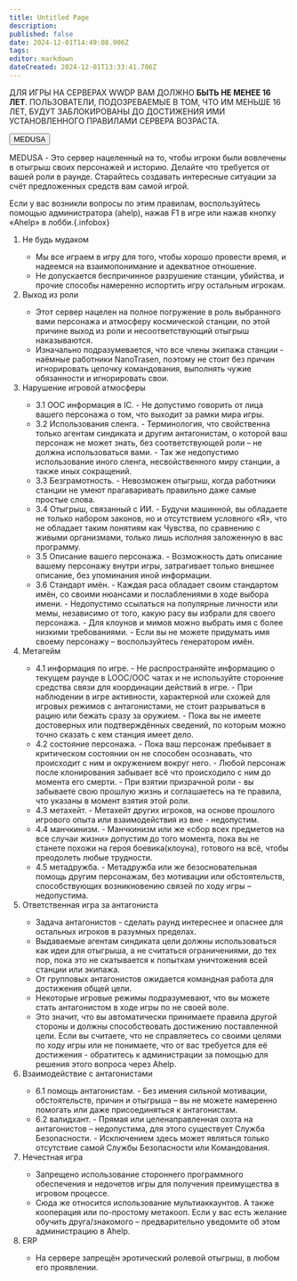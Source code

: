 ```yaml
---
title: Untitled Page
description: 
published: false
date: 2024-12-01T14:49:08.906Z
tags: 
editor: markdown
dateCreated: 2024-12-01T13:33:41.706Z
---
```


<div id="rule-table">
  <p id="warn" class="t-red">ДЛЯ ИГРЫ НА СЕРВЕРАХ WWDP ВАМ ДОЛЖНО <b>БЫТЬ НЕ МЕНЕЕ 16 ЛЕТ</b>. ПОЛЬЗОВАТЕЛИ, ПОДОЗРЕВАЕМЫЕ В ТОМ, ЧТО ИМ МЕНЬШЕ 16 ЛЕТ, БУДУТ ЗАБЛОКИРОВАНЫ ДО ДОСТИЖЕНИЯ ИМИ УСТАНОВЛЕННОГО ПРАВИЛАМИ СЕРВЕРА ВОЗРАСТА.</p>
	<div id="servers">
    <button id="medusa">MEDUSA</button>
	</div>
  <div id="rule">

<p class="t-red"><span id="medusa-in-text">MEDUSA</span> - Это сервер нацеленный на то, чтобы игроки были вовлечены в отыгрыш своих персонажей и историю. Делайте что требуется от вашей роли в раунде. Старайтесь создавать интересные ситуации за счёт предложенных средств вам самой игрой.</p>

Если у вас возникли вопросы по этим правилам, воспользуйтесь помощью администратора (ahelp), нажав F1 в игре или нажав кнопку «Ahelp» в лобби.{.infobox}
    
<ol id="rule-list">
<li>Не будь мудаком</li>
  <ul class="ul-in-list">
    <li>Мы все играем в игру для того, чтобы хорошо провести время, и надеемся на взаимопонимание и адекватное отношение.</li>
    <li>Не допускается беспричинное разрушение станции, убийства, и прочие способы намеренно испортить игру остальным игрокам.</li>
  </ul>
<li>Выход из роли</li>
  <ul class="ul-in-list">
   <li>Этот сервер нацелен на полное погружение в роль выбранного вами персонажа и атмосферу космической станции, по этой причине выход из роли и несоответствующий отыгрыш <span class="t-red">наказываются</span>.</li>
   <li>Изначально подразумевается, что все члены экипажа станции - наёмные работники NanoTrasen, поэтому не стоит без причин игнорировать цепочку командования, выполнять чужие обязанности и игнорировать свои.</li>
  </ul>
<li>Нарушение игровой атмосферы</li>
  <ul class="ul-in-list">
   <li>3.1 OOC информация в IC.
   - <span class="t-red">Не допустимо говорить от лица вашего персонажа о том, что выходит за рамки мира игры</span>.
   </li>
   <li>3.2 Использования сленга.
   - Терминология, что свойственна только агентам синдиката и другим антагонистам, о которой ваш персонаж не может знать, без соответствующей роли – <span class="t-red">не должна использоваться вами</span>.
   - Так же <span class="t-red">недопустимо</span> использование иного сленга, несвойственного миру станции, а также иных сокращений.
   </li>
   <li>3.3 Безграмотность.
   - Невозможен отыгрыш, когда работники станции не умеют <span class="t-red">прагаваривать</span> правильно даже самые простые слова.
   </li>
   <li>3.4 Отыгрыш, связанный с ИИ.
   - Будучи машинной, вы обладаете не только набором законов, но и отсутствием условного «Я», что не обладает таким понятиям как Чувства, по сравнению с живыми организмами, только лишь исполняя заложенную в вас программу.
   </li>
   <li>3.5 Описание вашего персонажа.
   - Возможность дать описание вашему персонажу внутри игры, <span class="t-green">затрагивает только внешнее описание</span>, без упоминания иной информации.
   </li>
   <li>3.6 Стандарт имён.
   - Каждая раса обладает своим стандартом имён, со своими нюансами и послаблениями в ходе выбора имени.
   - <span class="t-red">Недопустимо</span> ссылаться на популярные личности или мемы, независимо от того, какую расу вы избрали для своего персонажа.
   - <span class="t-green">Для клоунов и мимов можно выбрать имя с более низкими требованиями</span>.
   - Если вы не можете придумать имя своему персонажу – воспользуйтесь генератором имён.
   </li>
  </ul>
<li>Метагейм</li>
  <ul class="ul-in-list">
   <li>4.1 информация по игре.
   - <span class="t-red">Не распространяйте информацию о текущем раунде в LOOC/OOC чатах и не используйте сторонние средства связи для координации действий в игре</span>.
   - При наблюдении в игре активности, характерной или схожей для игровых режимов с антагонистами, не стоит разрываться в рацию или бежать сразу за оружием.
   - Пока вы не имеете <span class="t-red">достоверных</span> или <span class="t-red">подтверждённых сведений</span>, по которым можно точно сказать с кем станция имеет дело.
   </li>
   <li>4.2 состояние персонажа.
   - Пока ваш персонаж пребывает в критическом состоянии он не способен осознавать, что происходит с ним и окружением вокруг него.
   - Любой персонаж после клонирования <span class="t-red">забывает</span> всё что происходило с ним до момента его смерти.
   - При взятии призрачной роли - вы забываете свою прошлую жизнь и соглашаетесь на те правила, что указаны в момент взятия этой роли.
   </li>
   <li>4.3 метахейт.
   - Метахейт других игроков, на основе прошлого игрового опыта или взаимодействия из вне - <span class="t-red">недопустим</span>.
   </li>
   <li>4.4 манчкинизм.
   - Манчкинизм или же «сбор всех предметов на все случаи жизни» допустим до того момента, пока вы не станете похожи на героя боевика(клоуна), готового на всё, чтобы преодолеть любые трудности.
   </li>
   <li>4.5 метадружба.
   - Метадружба или же безосновательная помощь другим персонажам, без мотивации или обстоятельств, способствующих возникновению связей по ходу игры – <span class="t-red">недопустима</span>.
   </li>
  </ul>
<li>Ответственная игра за антагониста</li>
  <ul class="ul-in-list">
   <li>Задача антагонистов - сделать раунд интереснее и опаснее для остальных игроков в разумных пределах.</li>
   <li>Выдаваемые агентам синдиката цели должны использоваться как идеи для отыгрыша, а не считаться ограничениями, до тех пор, пока это не скатывается к <span class="t-red">попыткам уничтожения всей станции или экипажа</span>.</li>
   <li>От групповых антагонистов ожидается командная работа для достижения общей цели.</li>
   <li>Некоторые игровые режимы подразумевают, что вы можете стать антагонистом в ходе игры по не своей воле.</li>
   <li>Это значит, что вы <span class="t-red">автоматически принимаете правила другой стороны</span> и должны способствовать достижению поставленной цели.
    Если вы считаете, что не справляетесь со своими целями по ходу игры или не понимаете, что от вас требуется для её достижения - обратитесь к администрации за помощью для решения этого вопроса через Ahelp.</li>
  </ul>
<li>Взаимодействие с антагонистами</li>
  <ul class="ul-in-list">
   <li>6.1 помощь антагонистам.
   - Без имения сильной мотивации, обстоятельств, причин и отыгрыша – <span class="t-red">вы не можете намеренно помогать или даже присоединяться к антагонистам</span>.
   </li>
   <li>6.2 валидхант.
   - Прямая или целенаправленная охота на антагонистов – <span class="t-red">недопустима</span>, для этого существует Служба Безопасности.
   - <span class="t-green">Исключением здесь может являться только отсутствие самой Службы Безопасности или Командования.</span>
   </li>
  </ul>
<li>Нечестная игра</li>
  <ul class="ul-in-list">
   <li><span class="t-red">Запрещено использование стороннего программного обеспечения и недочетов игры для получения преимущества в игровом процессе.</span>
   <li>Сюда же относится использование мультиаккаунтов. А также кооперация или по-простому метакооп.
    <span class="t-green">Если у вас есть желание обучить друга/знакомого – предварительно уведомите об этом администрацию в Ahelp.</span></li>
  </ul>
<li>ERP</li>
  <ul class="ul-in-list">
   <li><span class="t-red">На сервере запрещён эротический ролевой отыгрыш, в любом его проявлении.</span></li>
  </ul>
</ol>
  </div>
</div>